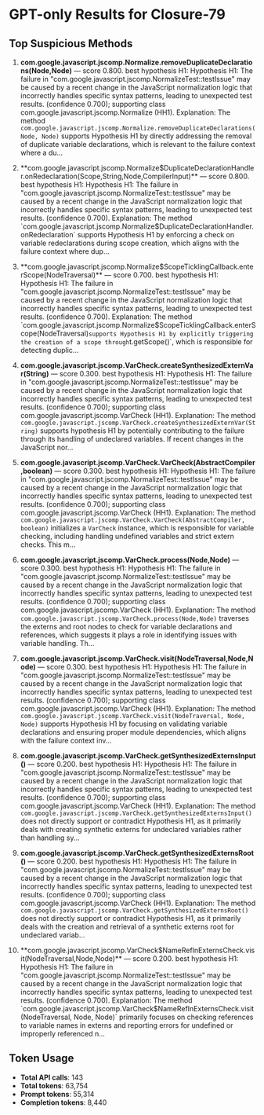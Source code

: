 # GPT-only Results for Closure-79

## Top Suspicious Methods

1. **com.google.javascript.jscomp.Normalize.removeDuplicateDeclarations(Node,Node)** — score 0.800. best hypothesis H1: Hypothesis H1: The failure in "com.google.javascript.jscomp.NormalizeTest::testIssue" may be caused by a recent change in the JavaScript normalization logic that incorrectly handles specific syntax patterns, leading to unexpected test results. (confidence 0.700); supporting class com.google.javascript.jscomp.Normalize (HH1).
    Explanation: The method `com.google.javascript.jscomp.Normalize.removeDuplicateDeclarations(Node, Node)` supports Hypothesis H1 by directly addressing the removal of duplicate variable declarations, which is relevant to the failure context where a du...

2. **com.google.javascript.jscomp.Normalize$DuplicateDeclarationHandler.onRedeclaration(Scope,String,Node,CompilerInput)** — score 0.800. best hypothesis H1: Hypothesis H1: The failure in "com.google.javascript.jscomp.NormalizeTest::testIssue" may be caused by a recent change in the JavaScript normalization logic that incorrectly handles specific syntax patterns, leading to unexpected test results. (confidence 0.700).
    Explanation: The method `com.google.javascript.jscomp.Normalize$DuplicateDeclarationHandler.onRedeclaration` supports Hypothesis H1 by enforcing a check on variable redeclarations during scope creation, which aligns with the failure context where dup...

3. **com.google.javascript.jscomp.Normalize$ScopeTicklingCallback.enterScope(NodeTraversal)** — score 0.700. best hypothesis H1: Hypothesis H1: The failure in "com.google.javascript.jscomp.NormalizeTest::testIssue" may be caused by a recent change in the JavaScript normalization logic that incorrectly handles specific syntax patterns, leading to unexpected test results. (confidence 0.700).
    Explanation: The method `com.google.javascript.jscomp.Normalize$ScopeTicklingCallback.enterScope(NodeTraversal)` supports Hypothesis H1 by explicitly triggering the creation of a scope through `t.getScope()`, which is responsible for detecting duplic...

4. **com.google.javascript.jscomp.VarCheck.createSynthesizedExternVar(String)** — score 0.300. best hypothesis H1: Hypothesis H1: The failure in "com.google.javascript.jscomp.NormalizeTest::testIssue" may be caused by a recent change in the JavaScript normalization logic that incorrectly handles specific syntax patterns, leading to unexpected test results. (confidence 0.700); supporting class com.google.javascript.jscomp.VarCheck (HH1).
    Explanation: The method `com.google.javascript.jscomp.VarCheck.createSynthesizedExternVar(String)` supports hypothesis H1 by potentially contributing to the failure through its handling of undeclared variables. If recent changes in the JavaScript nor...

5. **com.google.javascript.jscomp.VarCheck.VarCheck(AbstractCompiler,boolean)** — score 0.300. best hypothesis H1: Hypothesis H1: The failure in "com.google.javascript.jscomp.NormalizeTest::testIssue" may be caused by a recent change in the JavaScript normalization logic that incorrectly handles specific syntax patterns, leading to unexpected test results. (confidence 0.700); supporting class com.google.javascript.jscomp.VarCheck (HH1).
    Explanation: The method `com.google.javascript.jscomp.VarCheck.VarCheck(AbstractCompiler, boolean)` initializes a `VarCheck` instance, which is responsible for variable checking, including handling undefined variables and strict extern checks. This m...

6. **com.google.javascript.jscomp.VarCheck.process(Node,Node)** — score 0.300. best hypothesis H1: Hypothesis H1: The failure in "com.google.javascript.jscomp.NormalizeTest::testIssue" may be caused by a recent change in the JavaScript normalization logic that incorrectly handles specific syntax patterns, leading to unexpected test results. (confidence 0.700); supporting class com.google.javascript.jscomp.VarCheck (HH1).
    Explanation: The method `com.google.javascript.jscomp.VarCheck.process(Node,Node)` traverses the externs and root nodes to check for variable declarations and references, which suggests it plays a role in identifying issues with variable handling. Th...

7. **com.google.javascript.jscomp.VarCheck.visit(NodeTraversal,Node,Node)** — score 0.300. best hypothesis H1: Hypothesis H1: The failure in "com.google.javascript.jscomp.NormalizeTest::testIssue" may be caused by a recent change in the JavaScript normalization logic that incorrectly handles specific syntax patterns, leading to unexpected test results. (confidence 0.700); supporting class com.google.javascript.jscomp.VarCheck (HH1).
    Explanation: The method `com.google.javascript.jscomp.VarCheck.visit(NodeTraversal, Node, Node)` supports Hypothesis H1 by focusing on validating variable declarations and ensuring proper module dependencies, which aligns with the failure context inv...

8. **com.google.javascript.jscomp.VarCheck.getSynthesizedExternsInput()** — score 0.200. best hypothesis H1: Hypothesis H1: The failure in "com.google.javascript.jscomp.NormalizeTest::testIssue" may be caused by a recent change in the JavaScript normalization logic that incorrectly handles specific syntax patterns, leading to unexpected test results. (confidence 0.700); supporting class com.google.javascript.jscomp.VarCheck (HH1).
    Explanation: The method `com.google.javascript.jscomp.VarCheck.getSynthesizedExternsInput()` does not directly support or contradict Hypothesis H1, as it primarily deals with creating synthetic externs for undeclared variables rather than handling sy...

9. **com.google.javascript.jscomp.VarCheck.getSynthesizedExternsRoot()** — score 0.200. best hypothesis H1: Hypothesis H1: The failure in "com.google.javascript.jscomp.NormalizeTest::testIssue" may be caused by a recent change in the JavaScript normalization logic that incorrectly handles specific syntax patterns, leading to unexpected test results. (confidence 0.700); supporting class com.google.javascript.jscomp.VarCheck (HH1).
    Explanation: The method `com.google.javascript.jscomp.VarCheck.getSynthesizedExternsRoot()` does not directly support or contradict Hypothesis H1, as it primarily deals with the creation and retrieval of a synthetic externs root for undeclared variab...

10. **com.google.javascript.jscomp.VarCheck$NameRefInExternsCheck.visit(NodeTraversal,Node,Node)** — score 0.200. best hypothesis H1: Hypothesis H1: The failure in "com.google.javascript.jscomp.NormalizeTest::testIssue" may be caused by a recent change in the JavaScript normalization logic that incorrectly handles specific syntax patterns, leading to unexpected test results. (confidence 0.700).
    Explanation: The method `com.google.javascript.jscomp.VarCheck$NameRefInExternsCheck.visit(NodeTraversal, Node, Node)` primarily focuses on checking references to variable names in externs and reporting errors for undefined or improperly referenced n...


## Token Usage

- **Total API calls**: 143
- **Total tokens**: 63,754
- **Prompt tokens**: 55,314
- **Completion tokens**: 8,440

